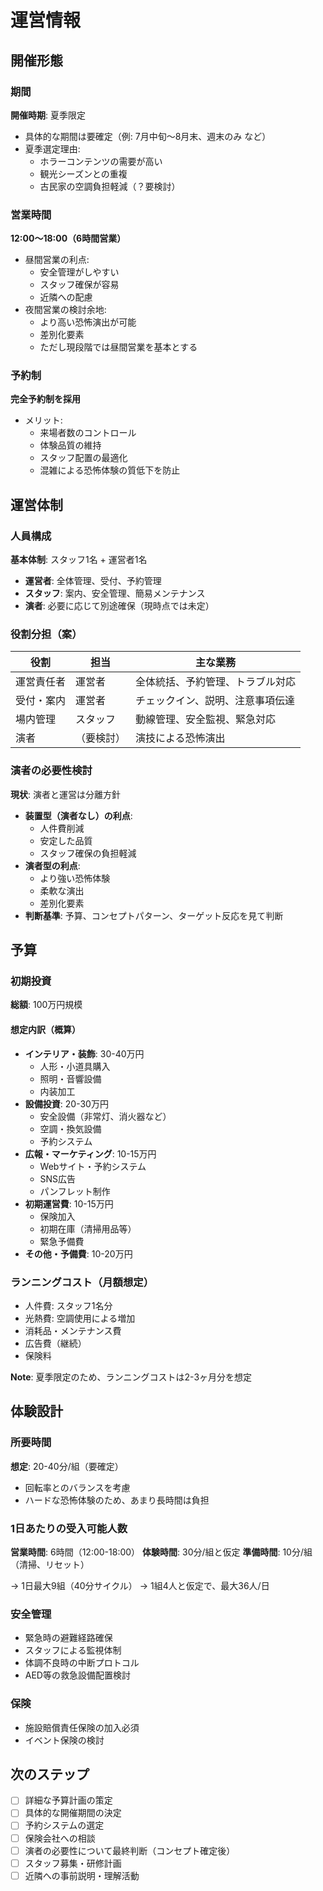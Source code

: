 # 運営情報

## 開催形態

### 期間
**開催時期**: 夏季限定
- 具体的な期間は要確定（例: 7月中旬〜8月末、週末のみ など）
- 夏季選定理由:
  - ホラーコンテンツの需要が高い
  - 観光シーズンとの重複
  - 古民家の空調負担軽減（？要検討）

### 営業時間
**12:00〜18:00（6時間営業）**
- 昼間営業の利点:
  - 安全管理がしやすい
  - スタッフ確保が容易
  - 近隣への配慮
- 夜間営業の検討余地:
  - より高い恐怖演出が可能
  - 差別化要素
  - ただし現段階では昼間営業を基本とする

### 予約制
**完全予約制を採用**
- メリット:
  - 来場者数のコントロール
  - 体験品質の維持
  - スタッフ配置の最適化
  - 混雑による恐怖体験の質低下を防止

## 運営体制

### 人員構成
**基本体制**: スタッフ1名 + 運営者1名
- **運営者**: 全体管理、受付、予約管理
- **スタッフ**: 案内、安全管理、簡易メンテナンス
- **演者**: 必要に応じて別途確保（現時点では未定）

### 役割分担（案）

| 役割 | 担当 | 主な業務 |
|------|------|----------|
| 運営責任者 | 運営者 | 全体統括、予約管理、トラブル対応 |
| 受付・案内 | 運営者 | チェックイン、説明、注意事項伝達 |
| 場内管理 | スタッフ | 動線管理、安全監視、緊急対応 |
| 演者 | （要検討） | 演技による恐怖演出 |

### 演者の必要性検討
**現状**: 演者と運営は分離方針
- **装置型（演者なし）の利点**:
  - 人件費削減
  - 安定した品質
  - スタッフ確保の負担軽減
- **演者型の利点**:
  - より強い恐怖体験
  - 柔軟な演出
  - 差別化要素
- **判断基準**: 予算、コンセプトパターン、ターゲット反応を見て判断

## 予算

### 初期投資
**総額**: 100万円規模

#### 想定内訳（概算）
- **インテリア・装飾**: 30-40万円
  - 人形・小道具購入
  - 照明・音響設備
  - 内装加工
- **設備投資**: 20-30万円
  - 安全設備（非常灯、消火器など）
  - 空調・換気設備
  - 予約システム
- **広報・マーケティング**: 10-15万円
  - Webサイト・予約システム
  - SNS広告
  - パンフレット制作
- **初期運営費**: 10-15万円
  - 保険加入
  - 初期在庫（清掃用品等）
  - 緊急予備費
- **その他・予備費**: 10-20万円

### ランニングコスト（月額想定）
- 人件費: スタッフ1名分
- 光熱費: 空調使用による増加
- 消耗品・メンテナンス費
- 広告費（継続）
- 保険料

**Note**: 夏季限定のため、ランニングコストは2-3ヶ月分を想定

## 体験設計

### 所要時間
**想定**: 20-40分/組（要確定）
- 回転率とのバランスを考慮
- ハードな恐怖体験のため、あまり長時間は負担

### 1日あたりの受入可能人数
**営業時間**: 6時間（12:00-18:00）
**体験時間**: 30分/組と仮定
**準備時間**: 10分/組（清掃、リセット）

→ 1日最大9組（40分サイクル）
→ 1組4人と仮定で、最大36人/日

### 安全管理
- 緊急時の避難経路確保
- スタッフによる監視体制
- 体調不良時の中断プロトコル
- AED等の救急設備配置検討

### 保険
- 施設賠償責任保険の加入必須
- イベント保険の検討

## 次のステップ

- [ ] 詳細な予算計画の策定
- [ ] 具体的な開催期間の決定
- [ ] 予約システムの選定
- [ ] 保険会社への相談
- [ ] 演者の必要性について最終判断（コンセプト確定後）
- [ ] スタッフ募集・研修計画
- [ ] 近隣への事前説明・理解活動
